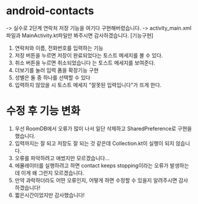 # android-contacts
-> 실수로 2단계 연락처 저장 기능을 여기다 구현해버렸습니다. 
-> activity_main.xml파일과 MainActivity.kt파일만 봐주시면 감사하겠습니다. 
[기능구현]
1. 연락처와 이름, 전화번호를 입력하는 기능
2. 저장 버튼을 누르면 저장이 완료되었다는 토스트 메세지를 볼 수 있다. 
3. 취소 버튼을 누르면 취소되었습니다 는 토스트 메세지를 보여준다.
4. 더보기를 눌러 입력 폼을 확장기능 구현
5. 성별은 둘 중 하나를 선택할 수 있다
6. 입력하지 않았을 시 토스트 메세지 "잘못된 입력입니다"가 뜨게 한다.
# 수정 후 기능 변화
1. 우선 RoomDB에서 오류가 많이 나서 일단 삭제하고 SharedPreference로 구현을 했습니다.
2. 입력까지는 잘 되고 저장도 잘 되는 것 같은데 Collection.kt이 실행이 되지 않습니다.
3. 오류를 파악하려고 애썼지만 모르겠습니다...
4. 에뮬레이터를 실행하려고 하면 contact keeps stopping이라는 오류가 발생하는데 이게 왜 그런지 모르겠습니다.
5. 만약 과락하더라도 어떤 오류인지, 어떻게 하면 수정할 수 있을지 알려주시면 감사하겠습니다!
6. 짧은시간이었지만 감사했습니다!

